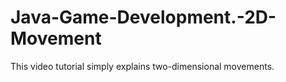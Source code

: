 # Java-Game-Development.-2D-Movement
This video tutorial simply explains two-dimensional movements.
